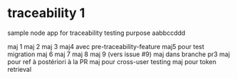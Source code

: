 # traceability 1
sample node app for traceability testing purpose aabbccddd

maj 1
maj 2
maj 3
maj4 avec pre-traceability-feature
maj5 pour test migration
maj 6
maj 7
maj 8
maj 9 (vers issue #9)
maj dans branche pr3
maj pour ref à postériori à la PR
maj pour cross-user testing
maj pour token retrieval

